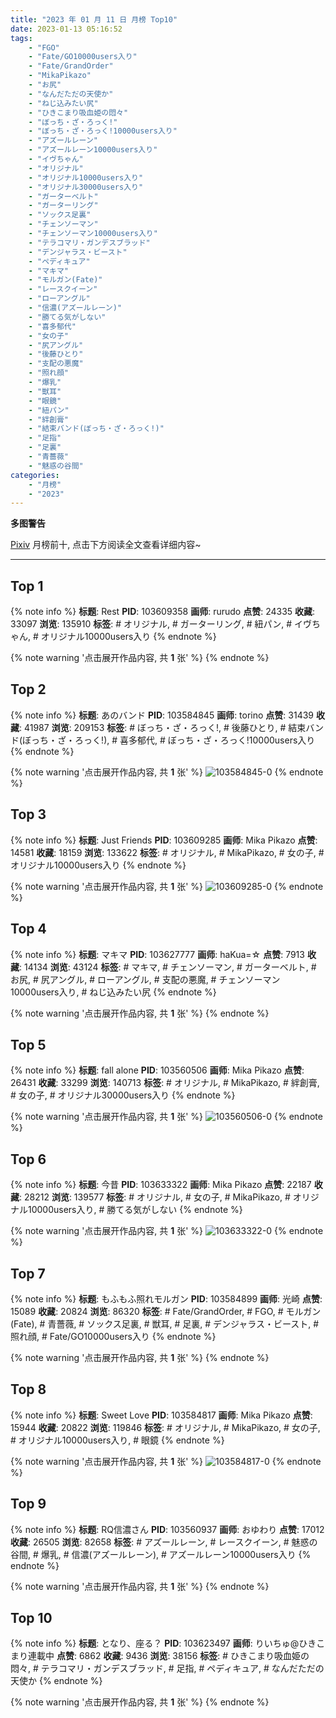 ```yaml
---
title: "2023 年 01 月 11 日 月榜 Top10"
date: 2023-01-13 05:16:52
tags:
    - "FGO"
    - "Fate/GO10000users入り"
    - "Fate/GrandOrder"
    - "MikaPikazo"
    - "お尻"
    - "なんだただの天使か"
    - "ねじ込みたい尻"
    - "ひきこまり吸血姫の悶々"
    - "ぼっち・ざ・ろっく!"
    - "ぼっち・ざ・ろっく!10000users入り"
    - "アズールレーン"
    - "アズールレーン10000users入り"
    - "イヴちゃん"
    - "オリジナル"
    - "オリジナル10000users入り"
    - "オリジナル30000users入り"
    - "ガーターベルト"
    - "ガーターリング"
    - "ソックス足裏"
    - "チェンソーマン"
    - "チェンソーマン10000users入り"
    - "テラコマリ・ガンデスブラッド"
    - "デンジャラス・ビースト"
    - "ペディキュア"
    - "マキマ"
    - "モルガン(Fate)"
    - "レースクイーン"
    - "ローアングル"
    - "信濃(アズールレーン)"
    - "勝てる気がしない"
    - "喜多郁代"
    - "女の子"
    - "尻アングル"
    - "後藤ひとり"
    - "支配の悪魔"
    - "照れ顔"
    - "爆乳"
    - "獣耳"
    - "眼鏡"
    - "紐パン"
    - "絆創膏"
    - "結束バンド(ぼっち・ざ・ろっく!)"
    - "足指"
    - "足裏"
    - "青薔薇"
    - "魅惑の谷間"
categories:
    - "月榜"
    - "2023"
---
```


<i class="fa fa-triangle-exclamation"></i>**多图警告**<i class="fa fa-triangle-exclamation"></i>

[Pixiv](https://www.pixiv.net/) 月榜前十, 点击下方阅读全文查看详细内容~

<!-- more -->

---

## Top 1

{% note info %}
**标题**: Rest
**PID**: 103609358 **画师**: rurudo
**点赞**: 24335 **收藏**: 33097 **浏览**: 135910
**标签**: # オリジナル, # ガーターリング, # 紐パン, # イヴちゃん, # オリジナル10000users入り
{% endnote %}

{% note warning '点击展开作品内容, 共 **1** 张' %}
{% endnote %}

## Top 2

{% note info %}
**标题**: あのバンド
**PID**: 103584845 **画师**: torino
**点赞**: 31439 **收藏**: 41987 **浏览**: 209153
**标签**: # ぼっち・ざ・ろっく!, # 後藤ひとり, # 結束バンド(ぼっち・ざ・ろっく!), # 喜多郁代, # ぼっち・ざ・ろっく!10000users入り
{% endnote %}

{% note warning '点击展开作品内容, 共 **1** 张' %}
![103584845-0](https://i.pixiv.re/img-original/img/2022/12/14/00/00/06/103584845_p0.jpg)
{% endnote %}

## Top 3

{% note info %}
**标题**: Just Friends
**PID**: 103609285 **画师**: Mika Pikazo
**点赞**: 14581 **收藏**: 18159 **浏览**: 133622
**标签**: # オリジナル, # MikaPikazo, # 女の子, # オリジナル10000users入り
{% endnote %}

{% note warning '点击展开作品内容, 共 **1** 张' %}
![103609285-0](https://i.pixiv.re/img-original/img/2022/12/15/00/00/03/103609285_p0.png)
{% endnote %}

## Top 4

{% note info %}
**标题**: マキマ
**PID**: 103627777 **画师**: haKua=☆
**点赞**: 7913 **收藏**: 14134 **浏览**: 43124
**标签**: # マキマ, # チェンソーマン, # ガーターベルト, # お尻, # 尻アングル, # ローアングル, # 支配の悪魔, # チェンソーマン10000users入り, # ねじ込みたい尻
{% endnote %}

{% note warning '点击展开作品内容, 共 **1** 张' %}
{% endnote %}

## Top 5

{% note info %}
**标题**: fall alone
**PID**: 103560506 **画师**: Mika Pikazo
**点赞**: 26431 **收藏**: 33299 **浏览**: 140713
**标签**: # オリジナル, # MikaPikazo, # 絆創膏, # 女の子, # オリジナル30000users入り
{% endnote %}

{% note warning '点击展开作品内容, 共 **1** 张' %}
![103560506-0](https://i.pixiv.re/img-original/img/2022/12/13/00/00/15/103560506_p0.png)
{% endnote %}

## Top 6

{% note info %}
**标题**: 今昔
**PID**: 103633322 **画师**: Mika Pikazo
**点赞**: 22187 **收藏**: 28212 **浏览**: 139577
**标签**: # オリジナル, # 女の子, # MikaPikazo, # オリジナル10000users入り, # 勝てる気がしない
{% endnote %}

{% note warning '点击展开作品内容, 共 **1** 张' %}
![103633322-0](https://i.pixiv.re/img-original/img/2022/12/16/00/00/03/103633322_p0.png)
{% endnote %}

## Top 7

{% note info %}
**标题**: もふもふ照れモルガン
**PID**: 103584899 **画师**: 光崎
**点赞**: 15089 **收藏**: 20824 **浏览**: 86320
**标签**: # Fate/GrandOrder, # FGO, # モルガン(Fate), # 青薔薇, # ソックス足裏, # 獣耳, # 足裏, # デンジャラス・ビースト, # 照れ顔, # Fate/GO10000users入り
{% endnote %}

{% note warning '点击展开作品内容, 共 **1** 张' %}
{% endnote %}

## Top 8

{% note info %}
**标题**: Sweet Love
**PID**: 103584817 **画师**: Mika Pikazo
**点赞**: 15944 **收藏**: 20822 **浏览**: 119846
**标签**: # オリジナル, # MikaPikazo, # 女の子, # オリジナル10000users入り, # 眼鏡
{% endnote %}

{% note warning '点击展开作品内容, 共 **1** 张' %}
![103584817-0](https://i.pixiv.re/img-original/img/2022/12/14/00/00/03/103584817_p0.jpg)
{% endnote %}

## Top 9

{% note info %}
**标题**: RQ信濃さん
**PID**: 103560937 **画师**: おゆわり
**点赞**: 17012 **收藏**: 26505 **浏览**: 82658
**标签**: # アズールレーン, # レースクイーン, # 魅惑の谷間, # 爆乳, # 信濃(アズールレーン), # アズールレーン10000users入り
{% endnote %}

{% note warning '点击展开作品内容, 共 **1** 张' %}
{% endnote %}

## Top 10

{% note info %}
**标题**: となり、座る？
**PID**: 103623497 **画师**: りいちゅ@ひきこまり連載中
**点赞**: 6862 **收藏**: 9436 **浏览**: 38156
**标签**: # ひきこまり吸血姫の悶々, # テラコマリ・ガンデスブラッド, # 足指, # ペディキュア, # なんだただの天使か
{% endnote %}

{% note warning '点击展开作品内容, 共 **1** 张' %}
{% endnote %}

